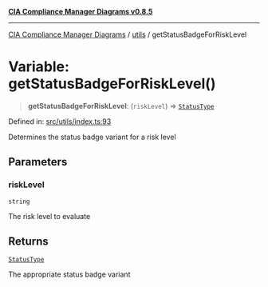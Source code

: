 [**CIA Compliance Manager Diagrams v0.8.5**](../../README.md)

***

[CIA Compliance Manager Diagrams](../../modules.md) / [utils](../README.md) / getStatusBadgeForRiskLevel

# Variable: getStatusBadgeForRiskLevel()

> **getStatusBadgeForRiskLevel**: (`riskLevel`) => [`StatusType`](../../components/common/StatusBadge/type-aliases/StatusType.md)

Defined in: [src/utils/index.ts:93](https://github.com/Hack23/cia-compliance-manager/blob/3ae0301247f765ba03c8c0fe645db4718bb8af76/src/utils/index.ts#L93)

Determines the status badge variant for a risk level

## Parameters

### riskLevel

`string`

The risk level to evaluate

## Returns

[`StatusType`](../../components/common/StatusBadge/type-aliases/StatusType.md)

The appropriate status badge variant
